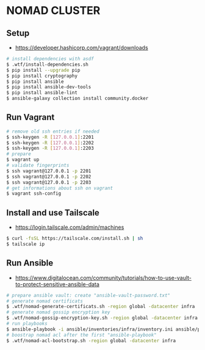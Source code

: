 # NOMAD CLUSTER

## Setup

* https://developer.hashicorp.com/vagrant/downloads

```sh
# install dependencies with asdf
$ .wtf/install-dependencies.sh
$ pip install --upgrade pip
$ pip install cryptography
$ pip install ansible
$ pip install ansible-dev-tools
$ pip install ansible-lint
$ ansible-galaxy collection install community.docker
```

## Run Vagrant

```sh
# remove old ssh entries if needed
$ ssh-keygen -R [127.0.0.1]:2201
$ ssh-keygen -R [127.0.0.1]:2202
$ ssh-keygen -R [127.0.0.1]:2203
# prepare
$ vagrant up
# validate fingerprints
$ ssh vagrant@127.0.0.1 -p 2201
$ ssh vagrant@127.0.0.1 -p 2202
$ ssh vagrant@127.0.0.1 -p 2203
# get informations about ssh on vagrant
$ vagrant ssh-config
```

## Install and use Tailscale

* https://login.tailscale.com/admin/machines

```sh
$ curl -fsSL https://tailscale.com/install.sh | sh
$ tailscale ip
```

## Run Ansible

* https://www.digitalocean.com/community/tutorials/how-to-use-vault-to-protect-sensitive-ansible-data

```sh
# prepare ansible vault: create "ansible-vault-password.txt"
# generate nomad certificats
$ .wtf/nomad-generate-certificats.sh -region global -datacenter infra
# generate nomad gossip encryption key
$ .wtf/nomad-gossip-encryption-key.sh -region global -datacenter infra
# run playbooks
$ ansible-playbook -i ansible/inventories/infra/inventory.ini ansible/playbook-infra.yml
# boostrap nomad acl after the first "ansible-playbook"
$ .wtf/nomad-acl-bootstrap.sh -region global -datacenter infra
```